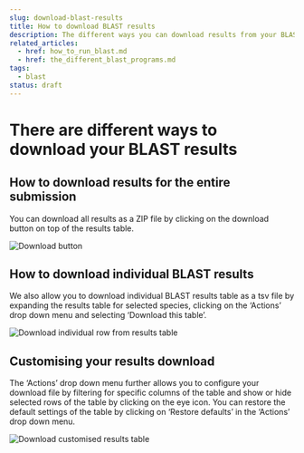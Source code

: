 ```yaml
---
slug: download-blast-results
title: How to download BLAST results
description: The different ways you can download results from your BLAST query
related_articles:
  - href: how_to_run_blast.md
  - href: the_different_blast_programs.md
tags:
  - blast
status: draft
---
```

# There are different ways to download your BLAST results
## How to download results for the entire submission
You can download all results as a ZIP file by clicking on the download button on top of the results table.

![Download button](blast/BLAST_Download_1.png)

## How to download individual BLAST results 
We also allow you to download individual BLAST results table as a tsv file by expanding the results table for selected species, clicking on the ‘Actions’ drop down menu and selecting ‘Download this table’.
  
![Download individual row from results table](blast/BLAST_Download_2.png)

## Customising your results download 
The ‘Actions’ drop down menu further allows you to configure your download file by filtering for specific columns of the table and show or hide selected rows of the table by clicking on the eye icon. You can restore the default settings of the table by clicking on ‘Restore defaults’ in the ‘Actions’ drop down menu. 

![Download customised results table](blast/BLAST_Download_3.png)


